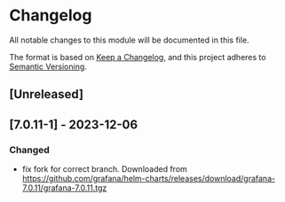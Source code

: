 # Changelog

All notable changes to this module will be documented in this file.

The format is based on [Keep a Changelog](https://keepachangelog.com/en/1.0.0/),
and this project adheres to [Semantic Versioning](https://semver.org/spec/v2.0.0.html).

## [Unreleased]

## [7.0.11-1] - 2023-12-06
### Changed
- fix fork for correct branch. Downloaded from https://github.com/grafana/helm-charts/releases/download/grafana-7.0.11/grafana-7.0.11.tgz
